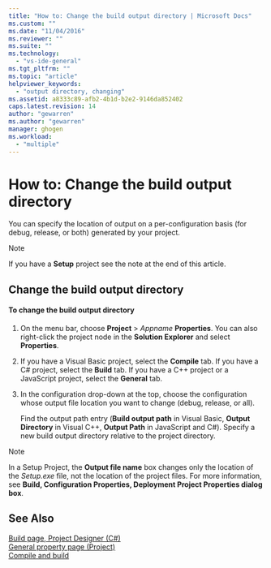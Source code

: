 ```yaml
---
title: "How to: Change the build output directory | Microsoft Docs"
ms.custom: ""
ms.date: "11/04/2016"
ms.reviewer: ""
ms.suite: ""
ms.technology: 
  - "vs-ide-general"
ms.tgt_pltfrm: ""
ms.topic: "article"
helpviewer_keywords: 
  - "output directory, changing"
ms.assetid: a8333c89-afb2-4b1d-b2e2-9146da852402
caps.latest.revision: 14
author: "gewarren"
ms.author: "gewarren"
manager: ghogen
ms.workload: 
  - "multiple"
---
```

# How to: Change the build output directory
You can specify the location of output on a per-configuration basis (for debug, release, or both) generated by your project.  
  
> [!NOTE]
>  If you have a **Setup** project see the note at the end of this article.  
  
## Change the build output directory  
  
#### To change the build output directory  
  
1.  On the menu bar, choose **Project** > *Appname* **Properties**. You can also right-click the project node in the **Solution Explorer** and select **Properties**.  
  
2.  If you have a Visual Basic project, select the **Compile** tab. If you have a C# project, select the **Build** tab. If you have a C++ project or a JavaScript project, select the **General** tab.  
  
3.  In the configuration drop-down at the top, choose the configuration whose output file location you want to change (debug, release, or all).  
  
     Find the output path entry (**Build output path** in Visual Basic, **Output Directory** in Visual C++, **Output Path** in JavaScript and C#). Specify a new build output directory relative to the project directory.  
  
> [!NOTE]
>  In a Setup Project, the **Output file name** box changes only the location of the *Setup.exe* file, not the location of the project files. For more information, see **Build, Configuration Properties, Deployment Project Properties dialog box**.  
  
## See Also  
 [Build page, Project Designer (C#)](../ide/reference/build-page-project-designer-csharp.md)   
 [General property page (Project)](/cpp/ide/general-property-page-project)   
 [Compile and build](../ide/compiling-and-building-in-visual-studio.md)
